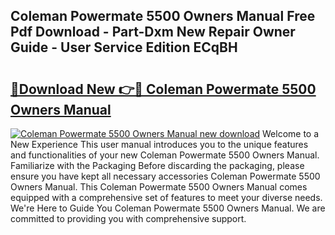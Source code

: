 ## Coleman Powermate 5500 Owners Manual Free Pdf Download - Part-Dxm New Repair Owner Guide - User Service Edition ECqBH

# <h2><a href="http://bc56771.oget.top/?id=Coleman+Powermate+5500+Owners+Manual">🔗Download New 👉🔴 Coleman Powermate 5500 Owners Manual</a></h2>

[![Coleman Powermate 5500 Owners Manual new download](https://i.imgur.com/5g1atiW.png)](http://bc56771.oget.top/?id=Coleman+Powermate+5500+Owners+Manual)
Welcome to a New Experience This user manual introduces you to the unique features and functionalities of your new Coleman Powermate 5500 Owners Manual. Familiarize with the Packaging Before discarding the packaging, please ensure you have kept all necessary accessories Coleman Powermate 5500 Owners Manual. This Coleman Powermate 5500 Owners Manual comes equipped with a comprehensive set of features to meet your diverse needs. We're Here to Guide You Coleman Powermate 5500 Owners Manual. We are committed to providing you with comprehensive support.
